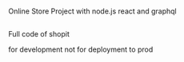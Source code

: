 ###
Online Store Project with node.js 
react and graphql

##
Full code of shopit

for development not for deployment to prod